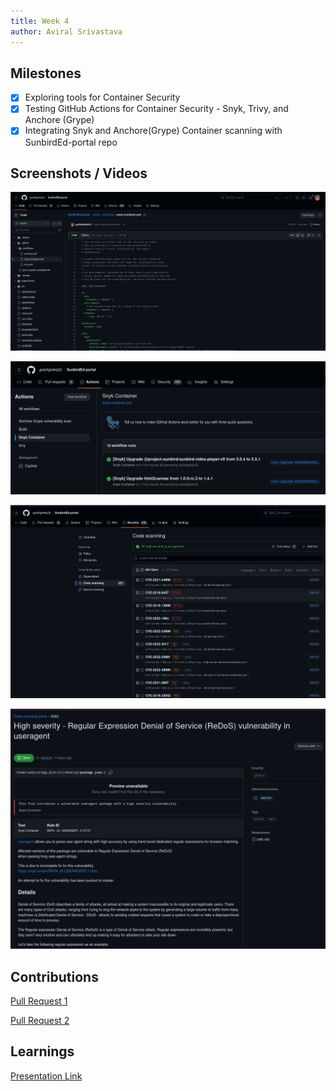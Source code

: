 ```yaml
---
title: Week 4
author: Aviral Srivastava
---
```


## Milestones

- [x] Exploring tools for Container Security
- [x] Testing GitHub Actions for Container Security - Snyk, Trivy, and Anchore (Grype)
- [x] Integrating Snyk and Anchore(Grype) Container scanning with SunbirdEd-portal repo

## Screenshots / Videos

![Snyk container scanning action](./assets/image-4.png)

![Action run history](./assets/image-5.png)

![Scan results of all tools](./assets/image-6.png)

![Example of a vulnerability detected](./assets/image-7.png)

## Contributions

[Pull Request 1](https://github.com/santhosh-tg/SunbirdEd-portal/pull/1)

[Pull Request 2](https://github.com/santhosh-tg/SunbirdEd-portal/pull/2)


## Learnings

[Presentation Link](https://docs.google.com/presentation/d/19b6BrzyyrspH6WHILqWP9LtB3kvQV5Mu/edit?usp=sharing&ouid=112598792481718545981&rtpof=true&sd=true)
